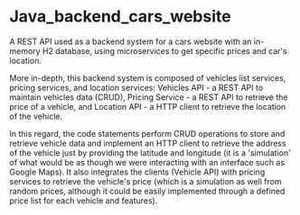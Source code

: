 # Java_backend_cars_website
A REST API used as a backend system for a cars website with an in-memory H2 database, using microservices to get specific prices and car's location.

More in-depth, this backend system is composed of vehicles list services, pricing services, and location services: Vehicles API - a REST API to maintain vehicles data (CRUD), Pricing Service - a REST API to retrieve the price of a vehicle, and Location API - a HTTP client to retrieve the location of the vehicle.

In this regard, the code statements perform CRUD operations to store and retrieve vehicle data and implement an HTTP client to retrieve the address of the vehicle just by providing the latitude and longitude (it is a 'simulation' of what would be as though we were interacting with an interface such as Google Maps). It also integrates the clients (Vehicle API) with pricing services to retrieve the vehicle's price (which is a simulation as well from random prices, although it could be easily implemented through a defined price list for each vehicle and features).
